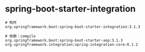 # spring-boot-starter-integration

```
# 构件
org.springframework.boot:spring-boot-starter-integration:3.1.3

# 依赖：compile
org.springframework.boot:spring-boot-starter-aop:3.1.3
org.springframework.integration:spring-integration-core:6.1.2
```
